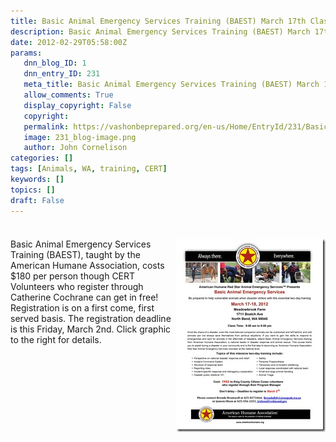 ```yaml
---
title: Basic Animal Emergency Services Training (BAEST) March 17th Class Deadline is this Friday
description: Basic Animal Emergency Services Training (BAEST) March 17th Class Deadline is this Friday
date: 2012-02-29T05:58:00Z
params:
   dnn_blog_ID: 1
   dnn_entry_ID: 231
   meta_title: Basic Animal Emergency Services Training (BAEST) March 17th Class Deadline is this Friday
   allow_comments: True
   display_copyright: False
   copyright: 
   permalink: https://vashonbeprepared.org/en-us/Home/EntryId/231/Basic-Animal-Emergency-Services-Training-BAEST-March-17th-Class-Deadline-is-this-Friday
   image: 231_blog-image.png
   author: John Cornelison
categories: []
tags: [Animals, WA, training, CERT]
keywords: []
topics: []
draft: False
---
```


<div class="wlWriterHeaderFooter" style="padding-bottom: 4px; margin: 0px; padding-left: 0px; padding-right: 0px; float: none; padding-top: 4px;"> </div>
<p><a href="/images/dnnBlog/1/231/Windows-Live-Writer-abad9e2291ad_133ED-Basic_Animal_Emergency_Services_Training_-_17-mar-2012_2.jpg"><img width="239" height="309" title="Basic Animal Emergency Services Training - 17-mar-2012" align="right" style="background-image: none;   padding-left: 0px; padding-right: 0px; display: inline; float: right;   padding-top: 0px;border: 0px;" alt="Basic Animal Emergency Services Training - 17-mar-2012" src="/images/dnnBlog/1/231/Windows-Live-Writer-abad9e2291ad_133ED-Basic_Animal_Emergency_Services_Training_-_17-mar-2012_thumb.jpg" /></a>Basic Animal Emergency Services Training (BAEST), taught by the American Humane Association, costs $180 per person though CERT Volunteers who register through Catherine Cochrane can get in free! Registration is on a first come, first served basis. The registration deadline is this Friday, March 2nd. Click graphic to the right for details.</p>
